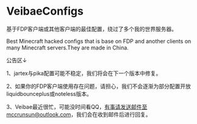 # VeibaeConfigs
基于FDP客户端或其他客户端的最佳配置，绕过了多个我的世界服务器。

Best Minecraft hacked configs that is base on FDP and another clients on many Minecraft servers.They are made in China.


公告区↓

1、jartex与pika配置可能不稳定，我们将会在下一个版本中修复。

2、如果你的FDP客户端使用存在问题，请担心，我们不会逐渐为部分配置开放liquidbounceplus或noteless版本。

3、Veibae最近很忙，可能没时间看QQ，有事请发送邮件至mccrunsun@outlook.com，我们会在收到邮件后进行回复。
